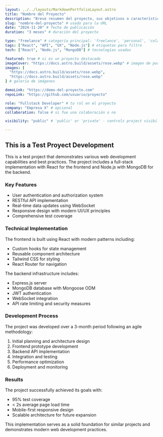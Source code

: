 ```yaml
---
layout: ../../layouts/MarkdownPortfolioLayout.astro
title: "Nombre del Proyecto"
description: "Breve resumen del proyecto, sus objetivos o características principales."
slug: "nombre-del-proyecto" # usado para la URL
date: "2024-11-20" # fecha de publicación
duration: "3 meses" # duración del proyecto

type: "freelance" # categoría principal: 'freelance', 'personal', 'colaboración', 'empresa', etc.
tags: ["React", "API", "UX", "Node.js"] # etiquetas para filtro
tech: ["React", "Node.js", "MongoDB"] # tecnologías usadas

featured: true # si es un proyecto destacado
imageCover: "https://docs.astro.build/assets/rose.webp" # imagen de portada
images: [
  "https://docs.astro.build/assets/rose.webp",
  "https://docs.astro.build/assets/rose.webp"
] # galería de imágenes

demoLink: "https://demo-del-proyecto.com"
repoLink: "https://github.com/usuario/proyecto"

role: "Fullstack Developer" # tu rol en el proyecto
company: "Empresa X" # opcional
collaboration: false # si fue una colaboración o no

visibility: "public" # 'public' or 'private' - controls project visibility

---
```


## This is a Test Proyect Development
This is a test project that demonstrates various web development capabilities and best practices. The project includes a full-stack implementation with React for the frontend and Node.js with MongoDB for the backend.

### Key Features

- User authentication and authorization system
- RESTful API implementation
- Real-time data updates using WebSocket
- Responsive design with modern UI/UX principles
- Comprehensive test coverage

### Technical Implementation

The frontend is built using React with modern patterns including:

- Custom hooks for state management
- Reusable component architecture
- Tailwind CSS for styling
- React Router for navigation

The backend infrastructure includes:

- Express.js server
- MongoDB database with Mongoose ODM
- JWT authentication
- WebSocket integration
- API rate limiting and security measures

### Development Process

The project was developed over a 3-month period following an agile methodology:

1. Initial planning and architecture design
2. Frontend prototype development
3. Backend API implementation
4. Integration and testing
5. Performance optimization
6. Deployment and monitoring

### Results

The project successfully achieved its goals with:

- 95% test coverage
- < 2s average page load time
- Mobile-first responsive design
- Scalable architecture for future expansion

This implementation serves as a solid foundation for similar projects and demonstrates modern web development practices.
